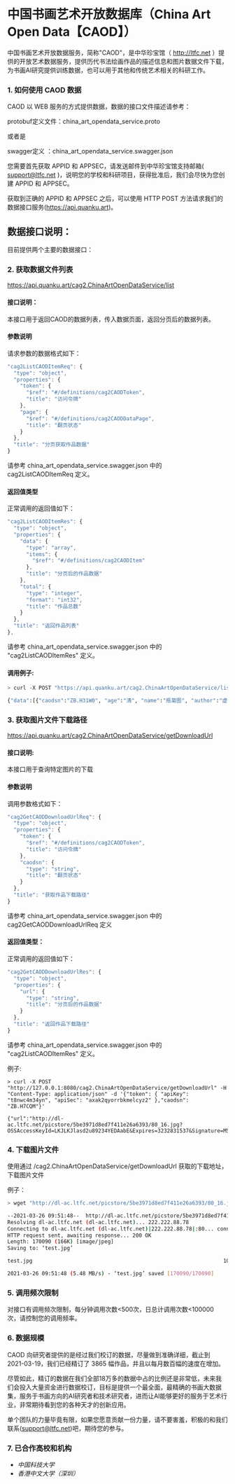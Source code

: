 # 中国书画艺术开放数据库（China Art Open Data【CAOD】）

中国书画艺术开放数据服务，简称"CAOD"，是中华珍宝馆（ http://ltfc.net ）提供的开放艺术数据服务，提供历代书法绘画作品的描述信息和图片数据文件下载，为书画AI研究提供训练数据，也可以用于其他和传统艺术相关的科研工作。

### 1. 如何使用 CAOD 数据
CAOD 以 WEB 服务的方式提供数据，数据的接口文件描述请参考：

protobuf定义文件：china_art_opendata_service.proto

或者是

swagger定义 ：china_art_opendata_service.swagger.json


您需要首先获取 APPID 和 APPSEC，请发送邮件到中华珍宝馆支持邮箱( support@ltfc.net )，说明您的学校和科研项目，获得批准后，我们会尽快为您创建 APPID 和 APPSEC。

获取到正确的 APPID 和 APPSEC 之后，可以使用 HTTP POST 方法请求我们的数据接口服务(https://api.quanku.art)。


## 数据接口说明：

目前提供两个主要的数据接口：

### 2. 获取数据文件列表
https://api.quanku.art/cag2.ChinaArtOpenDataService/list

#### 接口说明：
本接口用于返回CAOD的数据列表，传入数据页面，返回分页后的数据列表。

#### 参数说明
请求参数的数据格式如下：
```javascript
"cag2ListCAODItemReq": {
  "type": "object",
  "properties": {
    "token": {
      "$ref": "#/definitions/cag2CAODToken",
      "title": "访问令牌"
    },
    "page": {
      "$ref": "#/definitions/cag2CAODDataPage",
      "title": "翻页状态"
    }
  },
  "title": "分页获取作品数据"
}
```
请参考 china_art_opendata_service.swagger.json 中的 cag2ListCAODItemReq 定义。

#### 返回值类型
正常调用的返回值如下：
```javascript
"cag2ListCAODItemRes": {
  "type": "object",
  "properties": {
    "data": {
      "type": "array",
      "items": {
        "$ref": "#/definitions/cag2CAODItem"
      },
      "title": "分页后的作品数据"
    },
    "total": {
      "type": "integer",
      "format": "int32",
      "title": "作品总数"
    }
  },
  "title": "返回作品列表"
},
```
请参考 china_art_opendata_service.swagger.json 中的 "cag2ListCAODItemRes" 定义。


#### 调用例子:
```bash
> curl -X POST "https://api.quanku.art/cag2.ChinaArtOpenDataService/list" -H "Content-Type: application/json" -d '{"token": { "apiKey": "t8nwc4m34yn", "apiSec": "axak2qyorrbkmelcyz2" },"page": { "skip": 0, "limit": 1 }}'

{"data":[{"caodsn":"ZB.H31W0", "age":"清", "name":"瓶菊图", "author":"虚谷", "desc":"", "commentInfo":"", "stampInfo":"", "referenceBook":"", "mediaType":"", "materialType":"", "styleType":"", "size":"", "tags":[], "subjects":[], "technique":[]}], "total":3253}%
```

### 3. 获取图片文件下载路径
https://api.quanku.art/cag2.ChinaArtOpenDataService/getDownloadUrl

#### 接口说明:
本接口用于查询特定图片的下载

#### 参数说明
调用参数格式如下：
```javascript
"cag2GetCAODDownloadUrlReq": {
  "type": "object",
  "properties": {
    "token": {
      "$ref": "#/definitions/cag2CAODToken",
      "title": "访问令牌"
    },
    "caodsn": {
      "type": "string",
      "title": "翻页状态"
    }
  },
  "title": "获取作品下载路径"
}
```
请参考 china_art_opendata_service.swagger.json 中的 cag2GetCAODDownloadUrlReq 定义

#### 返回值类型：
正常调用的返回值如下：
```javascript
"cag2GetCAODDownloadUrlRes": {
  "type": "object",
  "properties": {
    "url": {
      "type": "string",
      "title": "分页后的作品数据"
    }
  },
  "title": "返回作品下载路径"
}
```
请参考 china_art_opendata_service.swagger.json 中的 "cag2ListCAODItemRes" 定义。

例子:
```
> curl -X POST "http://127.0.0.1:8080/cag2.ChinaArtOpenDataService/getDownloadUrl" -H "Content-Type: application/json" -d '{"token": { "apiKey": "t8nwc4m34yn", "apiSec": "axak2qyorrbkmelcyz2" },"caodsn": "ZB.H7CQM"}'

{"url":"http://dl-ac.ltfc.net/picstore/5be3971d8ed7f411e26a6393/80_16.jpg?OSSAccessKeyId=LKJLKJlasd2u89234YEDAabE&Expires=3232831537&Signature=M5TmhHlNZ4fBFQZuekIyabFw2gQ%3D"}%
```

### 4. 下载图片文件
使用通过 /cag2.ChinaArtOpenDataService/getDownloadUrl 获取的下载地址，下载图片文件

例子：
```bash
> wget "http://dl-ac.ltfc.net/picstore/5be3971d8ed7f411e26a6393/80_16.jpg?OSSAccessKeyId=LTAI4GABAJTRLmyzd7NtBpaY&Expires=3233447046&Signature=cF%2FUFRD6PPZUBU7aHjsQZXqB8BY%3D" -O test.jpg

--2021-03-26 09:51:48--  http://dl-ac.ltfc.net/picstore/5be3971d8ed7f411e26a6393/80_16.jpg?OSSAccessKeyId=LTAI4GABAJTRLmyzd7NtBpaY&Expires=3233447046&Signature=cF%2FUFRD6PPZUBU7aHjsQZXqB8BY%3D
Resolving dl-ac.ltfc.net (dl-ac.ltfc.net)... 222.222.88.78
Connecting to dl-ac.ltfc.net (dl-ac.ltfc.net)|222.222.88.78|:80... connected.
HTTP request sent, awaiting response... 200 OK
Length: 170090 (166K) [image/jpeg]
Saving to: ‘test.jpg’

test.jpg                                                             100%[====================================================>] 166.10K  --.-KB/s    in 0.03s

2021-03-26 09:51:48 (5.48 MB/s) - ‘test.jpg’ saved [170090/170090]
```
### 5. 调用频次限制
对接口有调用频次限制，每分钟调用次数<500次，日总计调用次数<100000 次，请控制您的调用频率。

### 6. 数据规模
CAOD 向研究者提供的是经过我们校订的数据，尽量做到准确详细，截止到 2021-03-19，我们已经精订了 3865 幅作品，并且以每月数百幅的速度在增加。

尽管如此，精订的数据在我们全部18万多的数据中占的比例还是非常低，未来我们会投入大量资金进行数据校订，目标是提供一个最全面，最精确的书画大数据集，服务于书画方向的AI研究者和技术研究者，进而让AI能够更好的服务于艺术行业，非常期待看到您的各种天才的创新应用。

单个团队的力量毕竟有限，如果您愿意贡献一份力量，请不要害羞，积极的和我们联系(support@ltfc.net)吧，期待您的参与。

### 7. 已合作高校和机构
* _中国科技大学_
* _香港中文大学（深圳）_